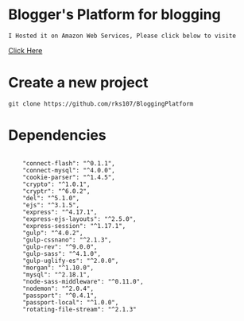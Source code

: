 # Blogger's Platform for blogging


```
I Hosted it on Amazon Web Services, Please click below to visite 
```
<a href="http://15.206.159.173:8000/"  target="_blank">Click Here</a>


# Create a new project

```
git clone https://github.com/rks107/BloggingPlatform
```

# Dependencies

```

    "connect-flash": "^0.1.1",
    "connect-mysql": "^4.0.0",
    "cookie-parser": "^1.4.5",
    "crypto": "^1.0.1",
    "cryptr": "^6.0.2",
    "del": "^5.1.0",
    "ejs": "^3.1.5",
    "express": "^4.17.1",
    "express-ejs-layouts": "^2.5.0",
    "express-session": "^1.17.1",
    "gulp": "^4.0.2",
    "gulp-cssnano": "^2.1.3",
    "gulp-rev": "^9.0.0",
    "gulp-sass": "^4.1.0",
    "gulp-uglify-es": "^2.0.0",
    "morgan": "^1.10.0",
    "mysql": "^2.18.1",
    "node-sass-middleware": "^0.11.0",
    "nodemon": "^2.0.4",
    "passport": "^0.4.1",
    "passport-local": "^1.0.0",
    "rotating-file-stream": "^2.1.3"
  
```

